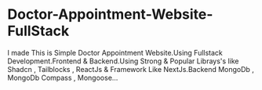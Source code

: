 # Doctor-Appointment-Website-FullStack
 I made This is Simple Doctor Appointment Website.Using Fullstack Development.Frontend & Backend.Using Strong & Popular Librays's  like Shadcn , Tailblocks , ReactJs & Framework Like NextJs.Backend MongoDb , MongoDb Compass , Mongoose...
